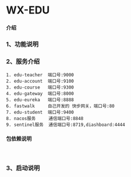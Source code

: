 # WX-EDU

#### 介绍

### 1、功能说明





### 2、服务介绍
    1. edu-teacher  端口号:9000
    2. edu-account  端口号:9100
    3. edu-course   端口号:9300
    4. edu-gateway  端口号:8000
    5. edu-eureka   端口号:8888
    6. fastwalk     自己开发的 快步网关，端口号:80
    7. edu-student  端口号:9400
    8. nacos服务     通信端口号:8848
    9. sentinel服务  通信端口号:8719,diashboard:4444

####  包依赖说明

​	

### 3、启动说明 

 








 













